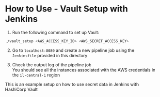 # How to Use - Vault Setup with Jenkins

1. Run the following command to set up Vault:

```bash
./vault_setup <AWS_ACCESS_KEY_ID> <AWS_SECRET_ACCESS_KEY>
```

2. Go to `localhost:8080` and create a new pipeline job using the `Jenkinsfile` provided in this directory

3. Check the output log of the pipeline job  
   You should see all the instances associated with the AWS credentials in the `il-central-1` region

This is an example setup on how to use secret data in Jenkins with HashiCorp Vault

